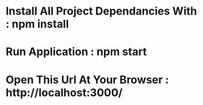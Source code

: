 #  Install All Project Dependancies With : npm install
#  Run  Application : npm start
#  Open This Url At Your Browser : http://localhost:3000/